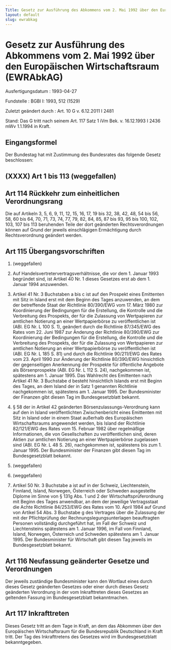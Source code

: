 ```yaml
---
Title: Gesetz zur Ausführung des Abkommens vom 2. Mai 1992 über den Europäischen Wirtschaftsraum
layout: default
slug: ewrabkag
---
```


# Gesetz zur Ausführung des Abkommens vom 2. Mai 1992 über den Europäischen Wirtschaftsraum (EWRAbkAG)

Ausfertigungsdatum
:   1993-04-27

Fundstelle
:   BGBl I: 1993, 512 (1529)

Zuletzt geändert durch
:   Art. 10 G v. 6.12.2011 I 2481

Stand: Das G tritt nach seinem Art. 117 Satz 1 iVm Bek. v. 16.12.1993 I 2436 mWv 1.1.1994 in Kraft.

## Eingangsformel

Der Bundestag hat mit Zustimmung des Bundesrates das folgende Gesetz
beschlossen:


## (XXXX) Art 1 bis 113 (weggefallen)


## Art 114 Rückkehr zum einheitlichen Verordnungsrang

Die auf Artikeln 3, 5, 6, 9, 11, 12, 15, 16, 17, 19 bis 32, 38, 42,
48, 54 bis 56, 58, 60 bis 64, 70, 71, 73, 74, 77, 79, 82, 84, 85, 87
bis 93, 95 bis 100, 102, 103, 107 bis 113 beruhenden Teile der dort
geänderten Rechtsverordnungen können auf Grund der jeweils
einschlägigen Ermächtigung durch Rechtsverordnung geändert werden.


## Art 115 Übergangsvorschriften


1.  (weggefallen)


2.  Auf Handelsvertretervertragsverhältnisse, die vor dem 1. Januar 1993
    begründet sind, ist Artikel 40 Nr. 1 dieses Gesetzes erst ab dem 1.
    Januar 1994 anzuwenden.


3.  Artikel 41 Nr. 3 Buchstaben a bis c ist auf den Prospekt eines
    Emittenten mit Sitz in Island erst mit dem Beginn des Tages
    anzuwenden, an dem der betreffende Staat der Richtlinie 80/390/EWG vom
    17\. März 1980 zur Koordinierung der Bedingungen für die Erstellung,
    die Kontrolle und die Verbreitung des Prospekts, der für die Zulassung
    von Wertpapieren zur amtlichen Notierung an einer Wertpapierbörse zu
    veröffentlichen ist (ABl. EG Nr. L 100 S. 1), geändert durch die
    Richtlinie 87/345/EWG des Rates vom 22. Juni 1987 zur Änderung der
    Richtlinie 80/390/EWG zur Koordinierung der Bedingungen für die
    Erstellung, die Kontrolle und die Verbreitung des Prospekts, der für
    die Zulassung von Wertpapieren zur amtlichen Notierung an einer
    Wertpapierbörse zu veröffentlichen ist (ABl. EG Nr. L 185 S. 81) und
    durch die Richtlinie 90/211/EWG des Rates vom 23. April 1990 zur
    Änderung der Richtlinie 80/390/EWG hinsichtlich der gegenseitigen
    Anerkennung der Prospekte für öffentliche Angebote als Börsenprospekte
    (ABl. EG Nr. L 112 S. 24), nachgekommen ist, spätestens am 1. Januar
    1995\. Das Wahlrecht des Emittenten nach Artikel 41 Nr. 3 Buchstabe d
    besteht hinsichtlich Islands erst mit Beginn des Tages, an dem Island
    der in Satz 1 genannten Richtlinie nachgekommen ist, spätestens am 1.
    Januar 1995. Der Bundesminister der Finanzen gibt diesen Tag im
    Bundesgesetzblatt bekannt.


4.  § 58 der in Artikel 42 geänderten Börsenzulassungs-Verordnung kann auf
    den in Island veröffentlichten Zwischenbericht eines Emittenten mit
    Sitz in Island oder in einem Staat außerhalb des Europäischen
    Wirtschaftsraums angewendet werden, bis Island der Richtlinie
    82/121/EWG des Rates vom 15. Februar 1982 über regelmäßige
    Informationen, die von Gesellschaften zu veröffentlichen sind, deren
    Aktien zur amtlichen Notierung an einer Wertpapierbörse zugelassen
    sind (ABl. EG Nr. L 48 S. 26), nachgekommen ist, spätestens bis zum 1.
    Januar 1995. Der Bundesminister der Finanzen gibt diesen Tag im
    Bundesgesetzblatt bekannt.


5.  (weggefallen)


6.  (weggefallen)


7.  Artikel 50 Nr. 3 Buchstabe a ist auf in der Schweiz, Liechtenstein,
    Finnland, Island, Norwegen, Österreich oder Schweden ausgestellte
    Diplome im Sinne von § 131g Abs. 1 und 2 der Wirtschaftsprüferordnung
    mit Beginn des Tages anwendbar, an dem der jeweilige Vertragsstaat die
    Achte Richtlinie 84/253/EWG des Rates vom 10. April 1984 auf Grund von
    Artikel 54 Abs. 3 Buchstabe g des Vertrages über die Zulassung der mit
    der Pflichtprüfung der Rechnungslegungsunterlagen beauftragten
    Personen vollständig durchgeführt hat, im Fall der Schweiz und
    Liechtensteins spätestens am 1. Januar 1996, im Fall von Finnland,
    Island, Norwegen, Österreich und Schweden spätestens am 1. Januar
    1995\. Der Bundesminister für Wirtschaft gibt diesen Tag jeweils im
    Bundesgesetzblatt bekannt.





## Art 116 Neufassung geänderter Gesetze und Verordnungen

Der jeweils zuständige Bundesminister kann den Wortlaut eines durch
dieses Gesetz geänderten Gesetzes oder einer durch dieses Gesetz
geänderten Verordnung in der vom Inkrafttreten dieses Gesetzes an
geltenden Fassung im Bundesgesetzblatt bekanntmachen.


## Art 117 Inkrafttreten

Dieses Gesetz tritt an dem Tage in Kraft, an dem das Abkommen über den
Europäischen Wirtschaftsraum für die Bundesrepublik Deutschland in
Kraft tritt. Der Tag des Inkrafttretens des Gesetzes wird im
Bundesgesetzblatt bekanntgegeben.

